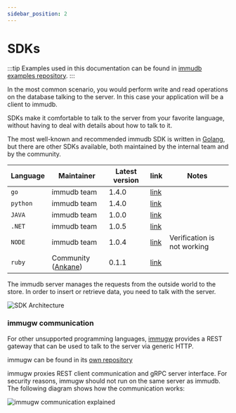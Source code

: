 ```yaml
---
sidebar_position: 2
---
```


# SDKs

:::tip
Examples used in this documentation can be found in [immudb examples repository](https://github.com/codenotary/immudb-client-examples).
:::

<WrappedSection>

In the most common scenario, you would perform write and read operations on the database talking to the server. In this case your application will be a client to immudb.

SDKs make it comfortable to talk to the server from your favorite language, without having to deal with details about how to talk to it.

The most well-known and recommended immudb SDK is written in [Golang](https://golang.org/), but there are other SDKs available, both maintained by the internal team and by the community.

| Language | Maintainer           | Latest version | link                | Notes                        |
|----------|----------------------|----------------|---------------------|------------------------------|
| `go`     | immudb team          | 1.4.0          | [link][sdk-go]      |                              |
| `python` | immudb team          | 1.4.0          | [link][sdk-python]  |                              |
| `JAVA`   | immudb team          | 1.0.0          | [link][sdk-java]    |                              |
| `.NET`   | immudb team          | 1.0.5          | [link][sdk-dotnet]  |                              |
| `NODE`   | immudb team          | 1.0.4          | [link][sdk-node]    | Verification is not working  |
| `ruby`   | Community ([Ankane]) | 0.1.1          | [link][sdk-ruby]    |                              |

[sdk-go]: https://pkg.go.dev/github.com/codenotary/immudb/pkg/client
[sdk-python]: https://github.com/codenotary/immudb-py
[sdk-java]: https://github.com/codenotary/immudb4j
[sdk-dotnet]: https://github.com/codenotary/immudb4net
[sdk-node]: https://github.com/codenotary/immudb-node
[sdk-ruby]: https://github.com/ankane/immudb-ruby
[Ankane]: https://github.com/ankane

The immudb server manages the requests from the outside world to the store. In order to insert or retrieve data, you need to talk with the server.

<div class="wrapped-picture">

![SDK Architecture](/immudb/immudb-server.svg)

</div>

</WrappedSection>

<WrappedSection>

### immugw communication

For other unsupported programming languages, [immugw](immugw.md) provides a REST gateway that can be used to talk to the server via generic HTTP.

immugw can be found in its [own repository](https://github.com/codenotary/immugw)

immugw proxies REST client communication and gRPC server interface. For security reasons, immugw should not run on the same server as immudb. The following diagram shows how the communication works:

![immugw communication explained](/diagram-immugw.svg)

</WrappedSection>
